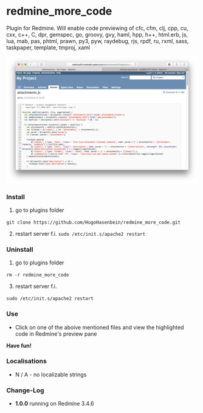 # redmine_more_code
Plugin for Redmine. Will enable code previewing of cfc, cfm, clj, cpp, cu, cxx, c++, C, dpr, gemspec, go, groovy, gvy, haml, hpp, h++, html.erb, js, lua, mab, pas, phtml, prawn, py3, pyw, raydebug, rjs, rpdf, ru, rxml, sass, taskpaper, template, tmproj, xaml

![PNG that represents a quick overview](/doc/Overview.png)
  
### Install

1. go to plugins folder

`git clone https://github.com/HugoHasenbein/redmine_more_code.git`

2. restart server f.i.  `sudo /etc/init.s/apache2 restart`

### Uninstall

1. go to plugins folder

`rm -r redmine_more_code`

3. restart server f.i.  

`sudo /etc/init.s/apache2 restart`

### Use

* Click on one of the aboive mentioned files and view the highlighted code in Redmine's preview pane

**Have fun!**

### Localisations

* N / A - no localizable strings

### Change-Log

* **1.0.0** running on Redmine 3.4.6
